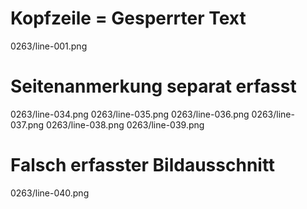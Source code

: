 # Kopfzeile = Gesperrter Text
0263/line-001.png
# Seitenanmerkung separat erfasst
0263/line-034.png
0263/line-035.png
0263/line-036.png
0263/line-037.png
0263/line-038.png
0263/line-039.png
# Falsch erfasster Bildausschnitt
0263/line-040.png
